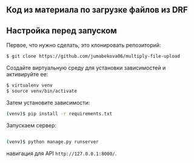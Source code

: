 ## Код из материала по загрузке файлов из DRF

## Настройка перед запуском

Первое, что нужно сделать, это клонировать репозиторий:
```sh
$ git clone https://github.com/jumabekova06/multiply-file-upload


```

Создайте виртуальную среду для установки зависимостей и активируйте ее:

```sh
$ virtualenv venv
$ source venv/bin/activate
```

Затем установите зависимости:

```sh
(venv)$ pip install -r requirements.txt
```
Запускаем сервер:
```sh

(venv)$ python manage.py runserver
```
навигация для API `http://127.0.0.1:8000/`.


